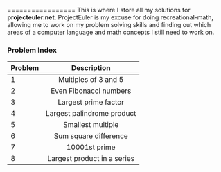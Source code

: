 =================
This is where I store all my solutions for <b>projecteuler.net</b>.
ProjectEuler is my excuse for doing recreational-math, allowing me
to work on my problem solving skills and finding out which areas of a computer language and math concepts I still need to work on.



### Problem Index

| Problem        | Description           |
| ------------- |:--------------------:|
| 1     | Multiples of 3 and 5 |
| 2     | Even Fibonacci numbers |
| 3     | Largest prime factor |
| 4     | Largest palindrome product |
| 5     | Smallest multiple |
| 6     | Sum square difference |
| 7     | 10001st prime |
| 8     | Largest product in a series |
